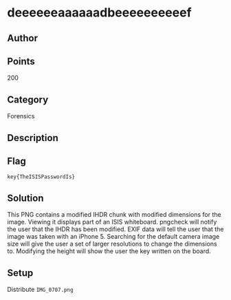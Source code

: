 # deeeeeeaaaaaadbeeeeeeeeeef
## Author

## Points
200
## Category
Forensics
## Description

## Flag
`key{TheISISPasswordIs}`
## Solution
This PNG contains a modified IHDR chunk with modified dimensions for the image. Viewing it displays part of an ISIS whiteboard. pngcheck will notify the user that the IHDR has been modified. EXIF data will tell the user that the image was taken with an iPhone 5. Searching for the default camera image size will give the user a set of larger resolutions to change the dimensions to. Modifying the height will show the user the key written on the board.
## Setup
Distribute `IMG_0707.png`